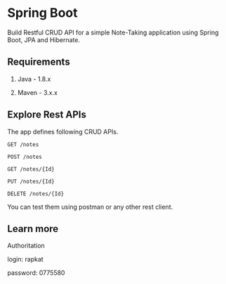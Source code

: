 # Spring Boot

Build Restful CRUD API for a simple Note-Taking application using Spring Boot, JPA and Hibernate.

## Requirements

1. Java - 1.8.x

2. Maven - 3.x.x

## Explore Rest APIs

The app defines following CRUD APIs.

    GET /notes
    
    POST /notes
    
    GET /notes/{Id}
    
    PUT /notes/{Id}
    
    DELETE /notes/{Id}

You can test them using postman or any other rest client.

## Learn more
Authoritation

login: rapkat

password: 0775580
